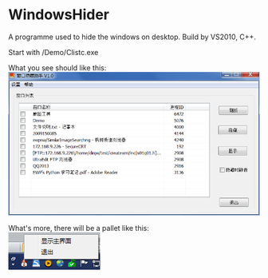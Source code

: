 WindowsHider
============

A programme used to hide the windows on desktop. Build by VS2010, C++.

Start with /Demo/Clistc.exe  

What you see should like this:  
![alt text](/Images/Interface.PNG "Interface")  

What's more, there will be a pallet like this:  
![alt text](/Images/pallet.png "pallet") 
